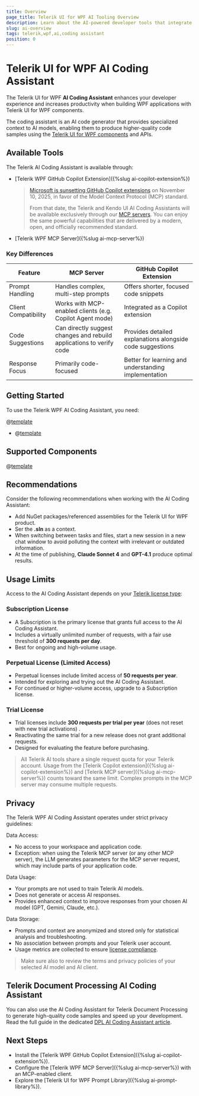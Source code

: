 ```yaml
---
title: Overview
page_title: Telerik UI for WPF AI Tooling Overview
description: Learn about the AI-powered developer tools that integrate with your IDE or code editor for greater productivity and enhanced developer experience.
slug: ai-overview
tags: telerik,wpf,ai,coding assistant
position: 0
---
```


# Telerik UI for WPF AI Coding Assistant

The Telerik UI for WPF __AI Coding Assistant__ enhances your developer experience and increases productivity when building WPF applications with Telerik UI for WPF components.

The coding assistant is an AI code generator that provides specialized context to AI models, enabling them to produce higher-quality code samples using the [Telerik UI for WPF components](https://www.telerik.com/products/wpf/overview.aspx) and APIs.

## Available Tools

The Telerik AI Coding Assistant is available through:

* [Telerik WPF GitHub Copilot Extension]({%slug ai-copilot-extension%})

  > [Microsoft is sunsetting GitHub Copilot extensions](https://github.blog/changelog/2025-09-24-deprecate-github-copilot-extensions-github-apps) on November 10, 2025, in favor of the Model Context Protocol (MCP) standard.
  >
  > From that date, the Telerik and Kendo UI AI Coding Assistants will be available exclusively through our [MCP servers](slug:ai-mcp-server). You can enjoy the same powerful capabilities that are delivered by a modern, open, and officially recommended standard.
   
* [Telerik WPF MCP Server]({%slug ai-mcp-server%})

### Key Differences

| Feature                | MCP Server                                                                | GitHub Copilot Extension                                   |
|------------------------|---------------------------------------------------------------------------|------------------------------------------------------------|
| Prompt Handling        | Handles complex, multi-step prompts                                       | Offers shorter, focused code snippets                      |
| Client Compatibility   | Works with MCP-enabled clients (e.g. Copilot Agent mode)         		 | Integrated as a Copilot extension                          |
| Code Suggestions       | Can directly suggest changes and rebuild applications to verify code      | Provides detailed explanations alongside code suggestions  |
| Response Focus         | Primarily code-focused                                                    | Better for learning and understanding implementation       |

## Getting Started

To use the Telerik WPF AI Coding Assistant, you need:

@[template](/_contentTemplates/ai-coding-assistant.md#getting-started)
* @[template](/_contentTemplates/ai-coding-assistant.md#number-of-requests)

## Supported Components

@[template](/_contentTemplates/ai-coding-assistant.md#supported-components)

## Recommendations

Consider the following recommendations when working with the AI Coding Assistant:

* Add NuGet packages/referenced assemblies for the Telerik UI for WPF product.
* Ser the __.sln__ as a context.
* When switching between tasks and files, start a new session in a new chat window to avoid polluting the context with irrelevant or outdated information.
* At the time of publishing, **Claude Sonnet 4** and **GPT-4.1** produce optimal results.

## Usage Limits

Access to the AI Coding Assistant depends on your [Telerik license type](https://www.telerik.com/purchase/faq/licensing-purchasing):

### Subscription License

* A Subscription is the primary license that grants full access to the AI Coding Assistant.
* Includes a virtually unlimited number of requests, with a fair use threshold of __300 requests per day__.
* Best for ongoing and high-volume usage.

### Perpetual License (Limited Access)

* Perpetual licenses include limited access of __50 requests per year__.
* Intended for exploring and trying out the AI Coding Assistant.
* For continued or higher-volume access, upgrade to a Subscription license.

### Trial License

* Trial licenses include __300 requests per trial per year__ (does not reset with new trial activations) .
* Reactivating the same trial for a new release does not grant additional requests.
* Designed for evaluating the feature before purchasing.

> All Telerik AI tools share a single request quota for your Telerik account. Usage from the [Telerik Copilot extension]({%slug ai-copilot-extension%}) and [Telerik MCP server]({%slug ai-mcp-server%}) counts toward the same limit. Complex prompts in the MCP server may consume multiple requests.

## Privacy

The Telerik WPF AI Coding Assistant operates under strict privacy guidelines:

Data Access:
* No access to your workspace and application code.
* Exception: when using the Telerik MCP server (or any other MCP server), the LLM generates parameters for the MCP server request, which may include parts of your application code.

Data Usage:
* Your prompts are not used to train Telerik AI models.
* Does not generate or access AI responses.
* Provides enhanced context to improve responses from your chosen AI model (GPT, Gemini, Claude, etc.).

Data Storage:
* Prompts and context are anonymized and stored only for statistical analysis and troubleshooting.
* No association between prompts and your Telerik user account.
* Usage metrics are collected to ensure [license compliance](#usage-limits).

> Make sure also to review the terms and privacy policies of your selected AI model and AI client.

## Telerik Document Processing AI Coding Assistant

You can also use the AI Coding Assistant for Telerik Document Processing to generate high-quality code samples and speed up your development.
Read the full guide in the dedicated [DPL AI Coding Assistant article](https://docs.telerik.com/devtools/document-processing/ai-coding-assistant/overview). 

## Next Steps

* Install the [Telerik WPF GitHub Copilot Extension]({%slug ai-copilot-extension%}).
* Configure the [Telerik WPF MCP Server]({%slug ai-mcp-server%}) with an MCP-enabled client.
* Explore the [Telerik UI for WPF Prompt Library]({%slug ai-prompt-library%}).
